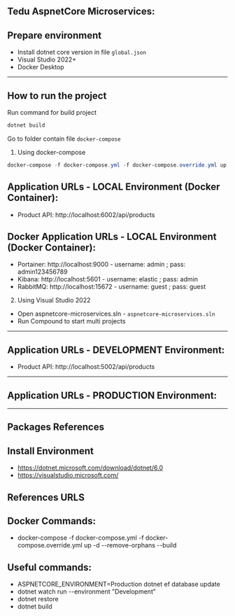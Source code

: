 ## Tedu AspnetCore Microservices:

## Prepare environment

* Install dotnet core version in file `global.json`
* Visual Studio 2022+
* Docker Desktop
---
## How to run the project

Run command for build project
```Powershell
dotnet build
```
Go to folder contain file `docker-compose`

1. Using docker-compose
```Powershell
docker-compose -f docker-compose.yml -f docker-compose.override.yml up -d --remove-orphans
```

## Application URLs - LOCAL Environment (Docker Container):
- Product API: http://localhost:6002/api/products

## Docker Application URLs - LOCAL Environment (Docker Container):
- Portainer: http://localhost:9000 - username: admin ; pass: admin123456789
- Kibana: http://localhost:5601 - username: elastic ; pass: admin
- RabbitMQ: http://localhost:15672 - username: guest ; pass: guest

2. Using Visual Studio 2022
- Open aspnetcore-microservices.sln - `aspnetcore-microservices.sln`
- Run Compound to start multi projects
---
## Application URLs - DEVELOPMENT Environment:
- Product API: http://localhost:5002/api/products
---
## Application URLs - PRODUCTION Environment:

---
## Packages References

## Install Environment

- https://dotnet.microsoft.com/download/dotnet/6.0
- https://visualstudio.microsoft.com/

## References URLS

## Docker Commands:

- docker-compose -f docker-compose.yml -f docker-compose.override.yml up -d --remove-orphans --build

## Useful commands:

- ASPNETCORE_ENVIRONMENT=Production dotnet ef database update
- dotnet watch run --environment "Development"
- dotnet restore
- dotnet build